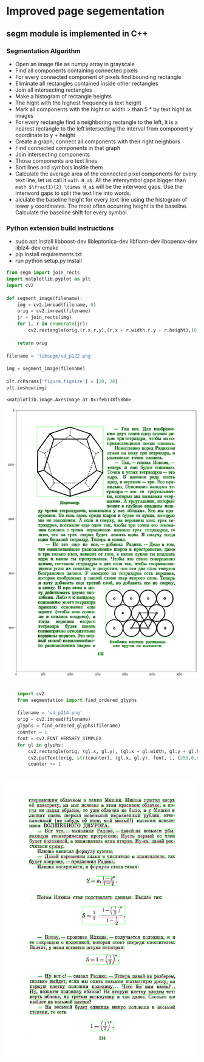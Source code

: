 # Improved page segementation
## segm module is implemented in C++

### Segmentation Algorithm
* Open an image file as numpy array in grayscale
* Find all components containing connected pixels
* For every connected component of pixels find bounding rectangle
* Eliminate all rectangles contained inside other rectangles
* Join all intersecting rectangles
* Make a histogram of rectangle heights
* The hight with the highest frequency is text height
* Mark all components with the hight or width > than 5 * by text hight as images
* For every rectangle find a neighboring rectangle to the left, it is a nearest rectangle to the left intersecting the interval from component y coordinate to y + height
* Create a graph, connect all components with their right neighbors
* Find connected components in that graph
* Join intersecting components
* Those components are text lines
* Sort lines and symbols inside them
* Calculate the average area of the connected pixel components for every text line, let us call it ```math H_a$```. All the intersymbol gaps bigger than ```math $\frac{1}{2} \times H_a$``` will be the interword gaps. Use the interword gaps to split the text line into words.
* alculate the baseline height for every text line using the histogram of lower y coordinates. The most often occurring height is the baseline. Calculate the baseline shift for every symbol.


### Python extension build instructions

* sudo apt install libboost-dev libleptonica-dev libflann-dev libopencv-dev liblz4-dev cmake
* pip install requirements.txt
* run python setup.py install

```python
from segm import join_rects
import matplotlib.pyplot as plt
import cv2

def segment_image(filename):
    img = cv2.imread(filename, 0)
    orig = cv2.imread(filename)
    jr = join_rects(img)
    for i, r in enumerate(jr):
        cv2.rectangle(orig,(r.x,r.y),(r.x + r.width,r.y + r.height),(0,255,0),2)

    return orig
    
filename = 'libsegm/vd_p122.png'

img = segment_image(filename)

plt.rcParams['figure.figsize'] = [20, 20]
plt.imshow(img)
```
    <matplotlib.image.AxesImage at 0x7feb138f58b0>
    
![png](output_1_1.png)

```python
    
    import cv2
    from segmentation import find_ordered_glyphs
    
    filename = 'vd_p214.png'
    orig = cv2.imread(filename)
    glyphs = find_ordered_glyphs(filename)
    counter = 1
    font = cv2.FONT_HERSHEY_SIMPLEX
    for gl in glyphs:
        cv2.rectangle(orig, (gl.x, gl.y), (gl.x + gl.width, gl.y + gl.height), (255,0,0), 2)
        cv2.putText(orig, str(counter), (gl.x, gl.y), font, 1, (255,0,0), 2, cv2.LINE_AA)
        counter += 1



```
![png](segmented.png)
